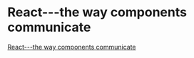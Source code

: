 # React---the way components communicate
[React---the way components communicate](https://aiwithcloud.com/2022/09/19/react___the_way_components_communicate/)
